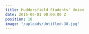 ```yaml
---
title: Huddersfield Students' Union
date: 2015-06-01 00:00:00 Z
position: 18
image: "/uploads/Untitled-30.jpg"
---
```


